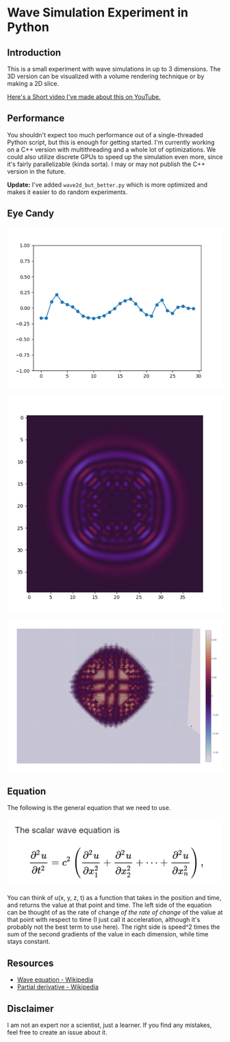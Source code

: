# Wave Simulation Experiment in Python

## Introduction

This is a small experiment with wave simulations in up to 3 dimensions. The 3D version can be visualized with a volume rendering technique or by making a 2D slice.

[Here's a Short video I've made about this on YouTube.](https://www.youtube.com/shorts/5mN1zTjf8vo)

## Performance

You shouldn't expect too much performance out of a single-threaded Python script, but this is enough for getting started. I'm currently working on a C++ version with multithreading and a whole lot of optimizations. We could also utilize discrete GPUs to speed up the simulation even more, since it's fairly parallelizable (kinda sorta). I may or may not publish the C++ version in the future.

**Update:** I've added `wave2d_but_better.py` which is more optimized and makes it easier to do random experiments.

## Eye Candy

![Screenshot](images/screenshot-1.png)

![Screenshot](images/screenshot-2.png)

![Screenshot](images/screenshot-3.png)

## Equation

The following is the general equation that we need to use.

![Equation](images/equation.png)

You can think of u(x, y, z, t) as a function that takes in the position and time, and returns the value at that point and time. The left side of the equation can be thought of as the rate of change *of the rate of change* of the value at that point with respect to time (I just call it acceleration, although it's probably not the best term to use here). The right side is speed^2 times the sum of the second gradients of the value in each dimension, while time stays constant.

## Resources

 - [Wave equation - Wikipedia](https://en.wikipedia.org/wiki/Wave_equation)
 - [Partial derivative - Wikipedia](https://en.wikipedia.org/wiki/Partial_derivative)

## Disclaimer

I am not an expert nor a scientist, just a learner. If you find any mistakes, feel free to create an issue about it.

